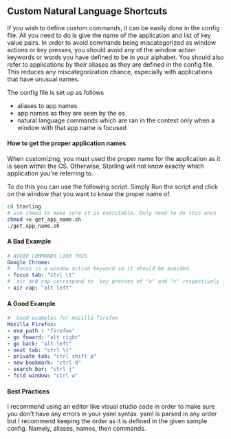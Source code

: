 ## Custom Natural Language Shortcuts
If you wish to define custom commands, it can be easily done in the config file. All you need to do is give the name of the application and list of key value pairs.
 In order to avoid commands being miscategorized as window actions or key presses, you should avoid any of the window action keywords or words you have defined to be in your alphabet.
You should also refer to applications by their aliases  as they are defined in the config file. This reduces any miscategorization chance,  especially with applications that have unusual names.


The  config file is set up as follows
* aliases to app names
* app names as they are seen by the os
*  natural language commands which are ran in the context only when a window with that app name is focused

#### How to get the proper application names
When customizing, you must used the proper name for the application as it is seen within the OS.  Otherwise, Starling will not know  exactly which application you're referring to.

To do this you can use the following script. Simply  Run the script and click on the window that you want to know the proper name of.
```bash
cd Starling
# use chmod to make sure it is executable. Only need to do this once
chmod +x get_app_name.sh
./get_app_name.sh
```

#### A Bad Example
 ```yaml
 # AVOID COMMANDS LIKE THIS
 Google Chrome:
 #  focus is a window action keyword so it should be avoided.
 - focus tab: "ctrl \t"
 #  air and cap correspond to  key presses of "a" and "c" respectively in the predefined alphabet.
 - air cap: "alt left"
 ```
#### A Good Example
```yaml
#  Good examples for mozilla firefox
Mozilla Firefox:
- exe_path : "firefox"
- go foward: "alt right"
- go back: "alt left"
- next tab: "ctrl \t"
- private tab: "ctrl shift p"
- new bookmark: "ctrl d"
- search bar: "ctrl j"
- fold window: "ctrl w"
```

#### Best Practices
 I recommend using an editor  like visual studio code in order to make sure you don't have any errors in your yaml syntax. yaml is parsed  in any order but I recommend keeping the order as it is defined in the given sample config. Namely, aliases, names, then commands.